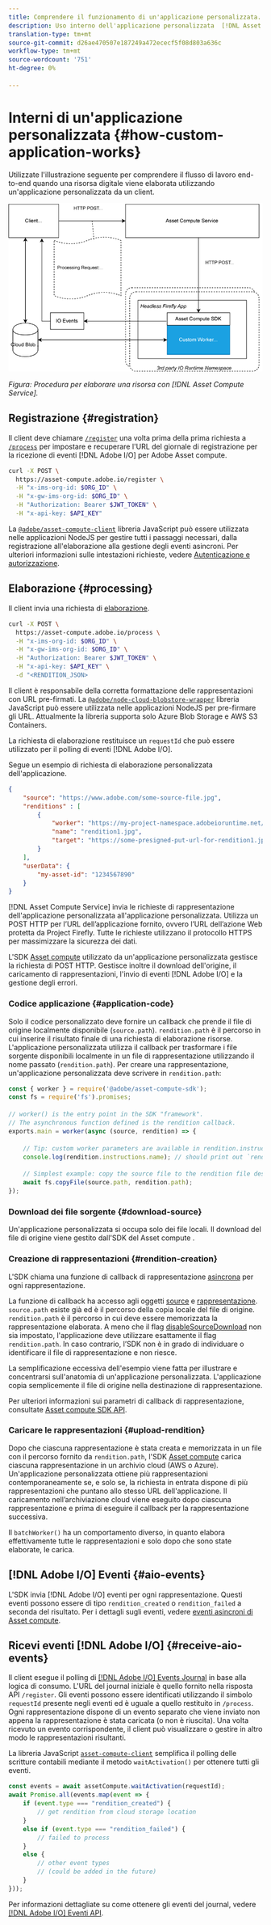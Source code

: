 ```yaml
---
title: Comprendere il funzionamento di un'applicazione personalizzata.
description: Uso interno dell'applicazione personalizzata  [!DNL Asset Compute Service] per capire come funziona.
translation-type: tm+mt
source-git-commit: d26ae470507e187249a472ececf5f08d803a636c
workflow-type: tm+mt
source-wordcount: '751'
ht-degree: 0%

---
```



# Interni di un&#39;applicazione personalizzata {#how-custom-application-works}

Utilizzate l&#39;illustrazione seguente per comprendere il flusso di lavoro end-to-end quando una risorsa digitale viene elaborata utilizzando un&#39;applicazione personalizzata da un client.

![Flusso di lavoro applicazione personalizzato](assets/customworker.png)

*Figura: Procedura per elaborare una risorsa con  [!DNL Asset Compute Service].*

## Registrazione {#registration}

Il client deve chiamare [`/register`](api.md#register) una volta prima della prima richiesta a [`/process`](api.md#process-request) per impostare e recuperare l&#39;URL del giornale di registrazione per la ricezione di eventi [!DNL Adobe I/O] per  Adobe  Asset compute.

```sh
curl -X POST \
  https://asset-compute.adobe.io/register \
  -H "x-ims-org-id: $ORG_ID" \
  -H "x-gw-ims-org-id: $ORG_ID" \
  -H "Authorization: Bearer $JWT_TOKEN" \
  -H "x-api-key: $API_KEY"
```

La [`@adobe/asset-compute-client`](https://github.com/adobe/asset-compute-client#usage) libreria JavaScript può essere utilizzata nelle applicazioni NodeJS per gestire tutti i passaggi necessari, dalla registrazione all&#39;elaborazione alla gestione degli eventi asincroni. Per ulteriori informazioni sulle intestazioni richieste, vedere [Autenticazione e autorizzazione](api.md).

## Elaborazione {#processing}

Il client invia una richiesta di [elaborazione](api.md#process-request).

```sh
curl -X POST \
  https://asset-compute.adobe.io/process \
  -H "x-ims-org-id: $ORG_ID" \
  -H "x-gw-ims-org-id: $ORG_ID" \
  -H "Authorization: Bearer $JWT_TOKEN" \
  -H "x-api-key: $API_KEY" \
  -d "<RENDITION_JSON>
```

Il client è responsabile della corretta formattazione delle rappresentazioni con URL pre-firmati. La [`@adobe/node-cloud-blobstore-wrapper`](https://github.com/adobe/node-cloud-blobstore-wrapper#presigned-urls) libreria JavaScript può essere utilizzata nelle applicazioni NodeJS per pre-firmare gli URL. Attualmente la libreria supporta solo Azure Blob Storage e AWS S3 Containers.

La richiesta di elaborazione restituisce un `requestId` che può essere utilizzato per il polling di eventi [!DNL Adobe I/O].

Segue un esempio di richiesta di elaborazione personalizzata dell&#39;applicazione.

```json
{
    "source": "https://www.adobe.com/some-source-file.jpg",
    "renditions" : [
        {
            "worker": "https://my-project-namespace.adobeioruntime.net/api/v1/web/my-namespace-version/my-worker",
            "name": "rendition1.jpg",
            "target": "https://some-presigned-put-url-for-rendition1.jpg",
        }
    ],
    "userData": {
        "my-asset-id": "1234567890"
    }
}
```

[!DNL Asset Compute Service] invia le richieste di rappresentazione dell&#39;applicazione personalizzata all&#39;applicazione personalizzata. Utilizza un POST HTTP per l’URL dell’applicazione fornito, ovvero l’URL dell’azione Web protetta da Project Firefly. Tutte le richieste utilizzano il protocollo HTTPS per massimizzare la sicurezza dei dati.

L&#39;SDK [ Asset compute](https://github.com/adobe/asset-compute-sdk#adobe-asset-compute-worker-sdk) utilizzato da un&#39;applicazione personalizzata gestisce la richiesta di POST HTTP. Gestisce inoltre il download dell&#39;origine, il caricamento di rappresentazioni, l&#39;invio di eventi [!DNL Adobe I/O] e la gestione degli errori.

<!-- TBD: Add the application diagram. -->

### Codice applicazione {#application-code}

Solo il codice personalizzato deve fornire un callback che prende il file di origine localmente disponibile (`source.path`). `rendition.path` è il percorso in cui inserire il risultato finale di una richiesta di elaborazione risorse. L&#39;applicazione personalizzata utilizza il callback per trasformare i file sorgente disponibili localmente in un file di rappresentazione utilizzando il nome passato (`rendition.path`). Per creare una rappresentazione, un&#39;applicazione personalizzata deve scrivere in `rendition.path`:

```javascript
const { worker } = require('@adobe/asset-compute-sdk');
const fs = require('fs').promises;

// worker() is the entry point in the SDK "framework".
// The asynchronous function defined is the rendition callback.
exports.main = worker(async (source, rendition) => {

    // Tip: custom worker parameters are available in rendition.instructions.
    console.log(rendition.instructions.name); // should print out `rendition.jpg`.

    // Simplest example: copy the source file to the rendition file destination so as to transfer the asset as is without processing.
    await fs.copyFile(source.path, rendition.path);
});
```

### Download dei file sorgente {#download-source}

Un&#39;applicazione personalizzata si occupa solo dei file locali. Il download del file di origine viene gestito dall&#39;SDK del Asset compute [](https://github.com/adobe/asset-compute-sdk#adobe-asset-compute-worker-sdk).

### Creazione di rappresentazioni {#rendition-creation}

L&#39;SDK chiama una funzione di callback di rappresentazione [asincrona](https://github.com/adobe/asset-compute-sdk#rendition-callback-for-worker-required) per ogni rappresentazione.

La funzione di callback ha accesso agli oggetti [source](https://github.com/adobe/asset-compute-sdk#source) e [rappresentazione](https://github.com/adobe/asset-compute-sdk#rendition). `source.path` esiste già ed è il percorso della copia locale del file di origine. `rendition.path` è il percorso in cui deve essere memorizzata la rappresentazione elaborata. A meno che il flag [disableSourceDownload](https://github.com/adobe/asset-compute-sdk#worker-options-optional) non sia impostato, l&#39;applicazione deve utilizzare esattamente il flag `rendition.path`. In caso contrario, l’SDK non è in grado di individuare o identificare il file di rappresentazione e non riesce.

La semplificazione eccessiva dell&#39;esempio viene fatta per illustrare e concentrarsi sull&#39;anatomia di un&#39;applicazione personalizzata. L&#39;applicazione copia semplicemente il file di origine nella destinazione di rappresentazione.

Per ulteriori informazioni sui parametri di callback di rappresentazione, consultate [ Asset compute SDK API](https://github.com/adobe/asset-compute-sdk#api-details).

### Caricare le rappresentazioni {#upload-rendition}

Dopo che ciascuna rappresentazione è stata creata e memorizzata in un file con il percorso fornito da `rendition.path`, l&#39;SDK [ Asset compute](https://github.com/adobe/asset-compute-sdk#adobe-asset-compute-worker-sdk) carica ciascuna rappresentazione in un archivio cloud (AWS o Azure). Un&#39;applicazione personalizzata ottiene più rappresentazioni contemporaneamente se, e solo se, la richiesta in entrata dispone di più rappresentazioni che puntano allo stesso URL dell&#39;applicazione. Il caricamento nell’archiviazione cloud viene eseguito dopo ciascuna rappresentazione e prima di eseguire il callback per la rappresentazione successiva.

Il `batchWorker()` ha un comportamento diverso, in quanto elabora effettivamente tutte le rappresentazioni e solo dopo che sono state elaborate, le carica.

## [!DNL Adobe I/O] Eventi {#aio-events}

L&#39;SDK invia [!DNL Adobe I/O] eventi per ogni rappresentazione. Questi eventi possono essere di tipo `rendition_created` o `rendition_failed` a seconda del risultato. Per i dettagli sugli eventi, vedere [ eventi asincroni di Asset compute](api.md#asynchronous-events).

## Ricevi eventi [!DNL Adobe I/O] {#receive-aio-events}

Il client esegue il polling di [[!DNL Adobe I/O] Events Journal](https://www.adobe.io/apis/experienceplatform/events/ioeventsapi.html#/Journaling) in base alla logica di consumo. L&#39;URL del journal iniziale è quello fornito nella risposta API `/register`. Gli eventi possono essere identificati utilizzando il simbolo `requestId` presente negli eventi ed è uguale a quello restituito in `/process`. Ogni rappresentazione dispone di un evento separato che viene inviato non appena la rappresentazione è stata caricata (o non è riuscita). Una volta ricevuto un evento corrispondente, il client può visualizzare o gestire in altro modo le rappresentazioni risultanti.

La libreria JavaScript [`asset-compute-client`](https://github.com/adobe/asset-compute-client#usage) semplifica il polling delle scritture contabili mediante il metodo `waitActivation()` per ottenere tutti gli eventi.

```javascript
const events = await assetCompute.waitActivation(requestId);
await Promise.all(events.map(event => {
    if (event.type === "rendition_created") {
        // get rendition from cloud storage location
    }
    else if (event.type === "rendition_failed") {
        // failed to process
    }
    else {
        // other event types
        // (could be added in the future)
    }
}));
```

Per informazioni dettagliate su come ottenere gli eventi del journal, vedere [[!DNL Adobe I/O] Eventi API](https://www.adobe.io/apis/experienceplatform/events/ioeventsapi.html#!adobedocs/adobeio-events/master/events-api-reference.yaml).

<!-- TBD:
* Illustration of the controls/data flow.
* Basic overview, in text and not code, of how an application works.
-->
